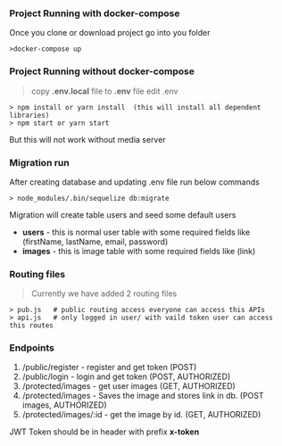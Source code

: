 ### Project Running with docker-compose
Once you clone or download project go into you folder

```
>docker-compose up
```

### Project Running without docker-compose
>copy **.env.local** file to **.env** file
>edit .env
```
> npm install or yarn install  (this will install all dependent libraries)
> npm start or yarn start
```
But this will not work without media server

### Migration run
After creating database and updating .env file run below commands
```
> node_modules/.bin/sequelize db:migrate
```
Migration will create table users and seed some default users
* **users** - this is normal user table with some required fields like (firstName, lastName, email, password)
* **images** - this is image table with some required fields like (link)

### Routing files
> Currently we have added 2 routing files 
```
> pub.js   # public routing access everyone can access this APIs
> api.js   # only logged in user/ with vaild token user can access this routes

```

### Endpoints
1. /public/register - register and get token (POST)
2. /public/login - login and get token (POST, AUTHORIZED)
3. /protected/images - get user images (GET, AUTHORIZED)
4. /protected/images - Saves the image and stores link in db. (POST images, AUTHORIZED)
5. /protected/images/:id - get the image by id. (GET, AUTHORIZED)

JWT Token should be in header with prefix **x-token**